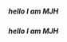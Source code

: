 
<html lang="en">
<head>
    <meta charset="UTF-8">
    <meta name="viewport" content="width=device-width, initial-scale=1.0">
    <title>Document</title>
</head>
<body>
  <p><h5>hello I am MJH</h5></p>
   <p style="background-color: brown;"><h5>hello I am MJH</h5></p> 
</body>
</html>

